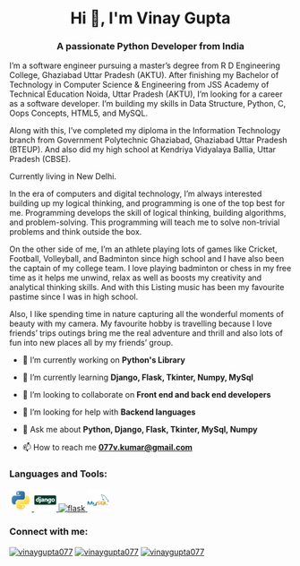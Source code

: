 <h1 align="center">Hi 👋, I'm Vinay Gupta</h1>
<h3 align="center">A passionate Python Developer from India</h3>


I’m a software engineer pursuing a master’s degree from R D Engineering College, Ghaziabad Uttar Pradesh (AKTU). After finishing my Bachelor of Technology in Computer Science & Engineering from JSS Academy of Technical Education Noida, Uttar Pradesh (AKTU), I’m looking for a career as a software developer. I’m building my skills in Data Structure, Python, C, Oops Concepts, HTML5, and MySQL.

Along with this, I’ve completed my diploma in the Information Technology branch from Government Polytechnic Ghaziabad, Ghaziabad Uttar Pradesh (BTEUP). And also did my high school at Kendriya Vidyalaya Ballia, Uttar Pradesh (CBSE).

Currently living in New Delhi.

In the era of computers and digital technology, I’m always interested building up my logical thinking, and programming is one of the top best for me. Programming develops the skill of logical thinking, building algorithms, and problem-solving. This programming will teach me to solve non-trivial problems and think outside the box.

On the other side of me, I’m an athlete playing lots of games like Cricket, Football, Volleyball, and Badminton since high school and I have also been the captain of my college team. I love playing badminton or chess in my free time as it helps me unwind, relax as well as boosts my creativity and analytical thinking skills. And with this Listing music has been my favourite pastime since I was in high school.

Also, I like spending time in nature capturing all the wonderful moments of beauty with my camera. My favourite hobby is travelling because I love friends’ trips outings bring me the real adventure and thrill and also lots of fun into new places all by my friends’ group.


- 🔭 I’m currently working on **Python's Library**

- 🌱 I’m currently learning **Django, Flask, Tkinter, Numpy, MySql**

- 👯 I’m looking to collaborate on **Front end and back end developers**

- 🤝 I’m looking for help with **Backend languages**

- 💬 Ask me about **Python, Django, Flask, Tkinter, MySql, Numpy**

- 📫 How to reach me **077v.kumar@gmail.com**
<h3 align="left">Languages and Tools:</h3>
<p align="left"> <a href="https://www.python.org" target="_blank" rel="noreferrer"> <img src="https://raw.githubusercontent.com/devicons/devicon/master/icons/python/python-original.svg" alt="python" width="40" height="40"/> </a> <a href="https://www.djangoproject.com/" target="_blank" rel="noreferrer"> <img src="https://raw.githubusercontent.com/devicons/devicon/master/icons/django/django-original.svg" alt="django" width="40" height="40"/> </a> <a href="https://flask.palletsprojects.com/" target="_blank" rel="noreferrer"> <img src="https://www.vectorlogo.zone/logos/pocoo_flask/pocoo_flask-icon.svg" alt="flask" width="40" height="40"/> </a> <a href="https://www.mysql.com/" target="_blank" rel="noreferrer"> <img src="https://raw.githubusercontent.com/devicons/devicon/master/icons/mysql/mysql-original-wordmark.svg" alt="mysql" width="40" height="40"/> </a>  </p>




<h3 align="left">Connect with me:</h3>
<p align="left"> 
<a href="https://linkedin.com/in/vinaygupta077" target="blank"><img align="center" src="https://raw.githubusercontent.com/rahuldkjain/github-profile-readme-generator/master/src/images/icons/Social/linked-in-alt.svg" alt="vinaygupta077" height="30" width="40" /></a>
<a href="https://twitter.com/vinaygupta077" target="blank"><img align="center" src="https://raw.githubusercontent.com/rahuldkjain/github-profile-readme-generator/master/src/images/icons/Social/twitter.svg" alt="vinaygupta077" height="30" width="40" /></a>
<a href="https://fb.com/vinaygupta077" target="blank"><img align="center" src="https://raw.githubusercontent.com/rahuldkjain/github-profile-readme-generator/master/src/images/icons/Social/facebook.svg" alt="vinaygupta077" height="30" width="40" /></a>
</p>


